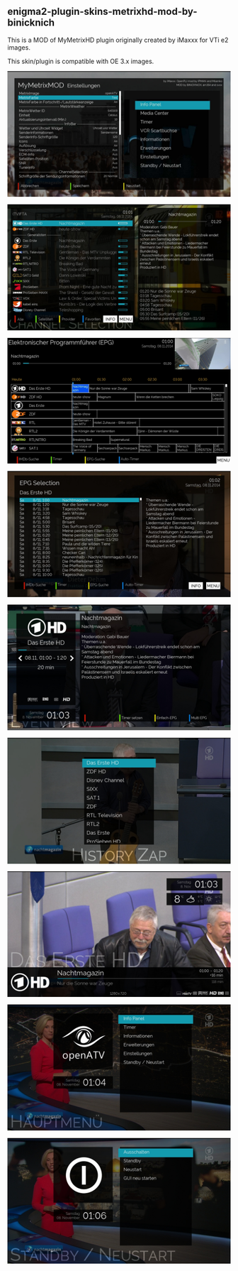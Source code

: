 enigma2-plugin-skins-metrixhd-mod-by-binicknich
-----------------------------------------------

This is a MOD of MyMetrixHD plugin originally created by iMaxxx for VTi e2 images.

This skin/plugin is compatible with OE 3.x images.

![Screenshot](https://github.com/MetrixHD-MOD/enigma2-plugin-skins-metrixhd-mod-by-binicknich/blob/master/screenshots/metrix_MyMetrixMOD.jpg)

![Screenshot](https://github.com/MetrixHD-MOD/enigma2-plugin-skins-metrixhd-mod-by-binicknich/blob/master/screenshots/metrix_channelsel.jpg)

![Screenshot](https://github.com/MetrixHD-MOD/enigma2-plugin-skins-metrixhd-mod-by-binicknich/blob/master/screenshots/metrix_epg.jpg)

![Screenshot](https://github.com/MetrixHD-MOD/enigma2-plugin-skins-metrixhd-mod-by-binicknich/blob/master/screenshots/metrix_epgselection.jpg)

![Screenshot](https://github.com/MetrixHD-MOD/enigma2-plugin-skins-metrixhd-mod-by-binicknich/blob/master/screenshots/metrix_eventview.jpg)

![Screenshot](https://github.com/MetrixHD-MOD/enigma2-plugin-skins-metrixhd-mod-by-binicknich/blob/master/screenshots/metrix_historyzap.jpg)

![Screenshot](https://github.com/MetrixHD-MOD/enigma2-plugin-skins-metrixhd-mod-by-binicknich/blob/master/screenshots/metrix_infobar.jpg)

![Screenshot](https://github.com/MetrixHD-MOD/enigma2-plugin-skins-metrixhd-mod-by-binicknich/blob/master/screenshots/metrix_menu.jpg)

![Screenshot](https://github.com/MetrixHD-MOD/enigma2-plugin-skins-metrixhd-mod-by-binicknich/blob/master/screenshots/metrix_standby.jpg)